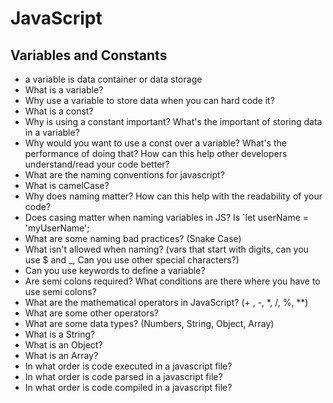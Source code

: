 # JavaScript
## Variables and Constants
* a variable is data container or data storage
* What is a variable?
* Why use a variable to store data when you can hard code it?
* What is a const?
* Why is using a constant important? What's the important of storing data in a variable?
* Why would you want to use a const over a variable? What's the performance of doing that? How can this help other developers understand/read your code better?
* What are the naming conventions for javascript?
* What is camelCase?
* Why does naming matter? How can this help with the readability of your code?
* Does casing matter when naming variables in JS? Is `let userName = 'myUserName';
* What are some naming bad practices? (Snake Case)
* What isn't allowed when naming? (vars that start with digits, can you use $ and _, Can you use other special characters?)
* Can you use keywords to define a variable?
* Are semi colons required? What conditions are there where you have to use semi colons?
* What are the mathematical operators in JavaScript? (+ , -, *, /, %, **)
* What are some other operators?
* What are some data types? (Numbers, String, Object, Array)
* What is a String?
* What is an Object?
* What is an Array?
* In what order is code executed in a javascript file?
* In what order is code parsed in a javascript file?
* In what order is code compiled in a javascript file?

